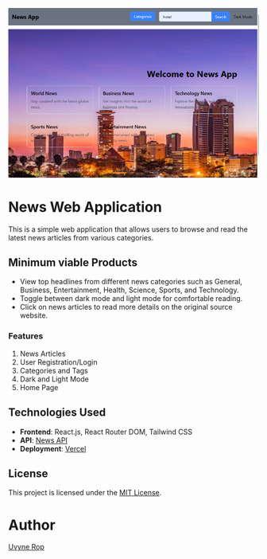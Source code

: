 ![alt text](image-2.png)

# News Web Application

This is a simple web application that allows users to browse and read the latest news articles from various categories.

## Minimum viable Products

- View top headlines from different news categories such as General, Business, Entertainment, Health, Science, Sports, and Technology.
- Toggle between dark mode and light mode for comfortable reading.
- Click on news articles to read more details on the original source website.

### Features

1. News Articles
2. User Registration/Login
3. Categories and Tags
4. Dark and Light Mode
5. Home Page

## Technologies Used

- **Frontend**: React.js, React Router DOM, Tailwind CSS
- **API**: [News API](https://gnews.io/api/v4/top-headlines)
- **Deployment**: [Vercel](https://www.vercel.com/)

## License

This project is licensed under the [MIT License](LICENSE).

# Author
[Uvyne Rop](https://github.com/uvyne-rop)
